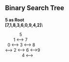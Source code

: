 ## Binary Search Tree 
**5 as Root**\
**[7,1,8,3,6,0,9,4,2]**\

&nbsp;&nbsp;&nbsp;&nbsp;&nbsp;&nbsp;&nbsp;&nbsp;&nbsp;&nbsp;&nbsp;&nbsp;5\
&nbsp;&nbsp;&nbsp;&nbsp;&nbsp;&nbsp;&nbsp;1 <--> 7\
&nbsp;&nbsp;0 <--> 3 <--> 8\
<--> 2 <--> 6 <-->9\
&nbsp;&nbsp;&nbsp;&nbsp;&nbsp;&nbsp;&nbsp;&nbsp;&nbsp;&nbsp;&nbsp;&nbsp;&nbsp;&nbsp;4 <-->
